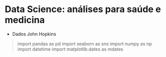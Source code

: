 # Data Science: análises para saúde e medicina

- Dados John Hopkins

>
> import pandas as pd
> import seaborn as sns
> import numpy as np
> import datetime
> import matplotlib.dates as mdates
> 